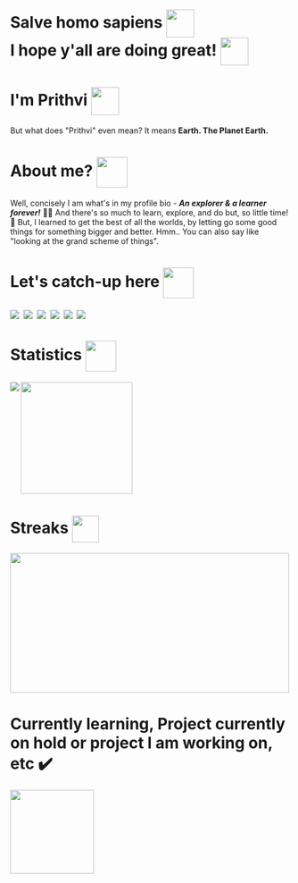 # Salve homo sapiens <img align="center" src="https://user-images.githubusercontent.com/50717968/152921789-0b78a2e7-19c2-4404-971b-32ed732cfdc9.png" height="50"/> <br /> I hope y'all are doing great! <img align="center" src="https://user-images.githubusercontent.com/50717968/152921620-0fb76432-38cd-4dce-bc9f-223b8fb79045.png" height="50" /> 

# I'm Prithvi <img align="center" src="https://user-images.githubusercontent.com/50717968/152921941-bbbdbaf9-5ce5-48d9-bd1e-a56e176ac0ca.png" height="50"/>
But what does "Prithvi" even mean? It means **Earth. The Planet Earth.**

# About me? <img align="center" src="https://user-images.githubusercontent.com/50717968/152670053-2981f442-b7f8-4e5e-85ac-8dbee19b5473.png" height="55"/>
Well, concisely I am what's in my profile bio - ***An explorer & a learner forever!***  📖✨ And there's so much to learn, explore, and do but, so little time! 🥺
But, I learned to get the best of all the worlds, by letting go some good things for something bigger and better. Hmm.. You can also say like "looking at the grand scheme of things".

# Let's catch-up here <img align="center" src="https://user-images.githubusercontent.com/50717968/152671851-5e016ed5-db13-4e48-8722-729fa4fd5879.png" height="55"/> 

<a href="mailto: kshatriyaprithviraj@outlook.com" target="_blank"><img align="center" src="https://img.shields.io/badge/Microsoft_Outlook-0078D4?style=for-the-badge&logo=microsoft-outlook&logoColor=white" /></a>&nbsp;
<a href="https://www.linkedin.com/in/prithvi-raj-3431a8162/" target="_blank"><img align="center" src="https://img.shields.io/badge/LinkedIn-0077B5?style=for-the-badge&logo=linkedin&logoColor=white" /></a>&nbsp;
<a href="https://pin.it/6i8YX0u" target="_blank"><img align="center" src="https://img.shields.io/badge/Pinterest-%23E60023.svg?&style=for-the-badge&logo=Pinterest&logoColor=white" /></a>&nbsp;
<a href="https://twitter.com/prithviation" target="_blank"><img align="center" src="https://img.shields.io/badge/Twitter-1DA1F2?style=for-the-badge&logo=twitter&logoColor=white" /></a>&nbsp;
<a href="https://t.me/prithviation" target="_blank"><img align="center" src="https://img.shields.io/badge/Telegram-2CA5E0?style=for-the-badge&logo=telegram&logoColor=white" /></a>&nbsp;
<a href="https://discord.com/users/Earthian#0777" target="_blank"><img align="center" src="https://img.shields.io/badge/Discord-5865F2?style=for-the-badge&logo=discord&logoColor=white" /></a>&nbsp;

# Statistics <img align="center" src="https://user-images.githubusercontent.com/50717968/152671984-bcb1bc8c-e7bf-41eb-bfa3-0cc2b2e7a3ed.png" height="55" />
<!-- Using html -->
<div style="display: flex; flex-direction: row;">
   <img align="center" src="https://github-readme-stats.vercel.app/api?username=Kshatriyaprithviraj&show_icons=true&theme=midnight-purple&hide_border=true" />
<img align="right" src="https://github-readme-stats.vercel.app/api/top-langs/?username=Kshatriyaprithviraj&langs_count=5&theme=algolia&hide_border=true&hide=html,ejs,pug,css,scss&layout=compact" width="200"/>
</div>
<!-- <img src="https://github-readme-stats.vercel.app/api?username=Kshatriyaprithviraj&show_icons=true&theme=midnight-purple&hide_border=true" height="250" width="500" />
<img src="https://github-readme-stats.vercel.app/api/top-langs/?username=Kshatriyaprithviraj&langs_count=5&theme=algolia&hide_border=true&hide=html,ejs,pug,css,scss&layout=compact" height="220"/> -->

# Streaks <img align="center" src="https://user-images.githubusercontent.com/50717968/152920968-c7079bc5-7f07-4abb-b2ba-63a470cf6970.png" height="48" />
<img src="https://github-readme-streak-stats.herokuapp.com?user=Kshatriyaprithviraj&theme=holi-theme&hide_border=true&date_format=M%20j%5B%2C%20Y%5D" height="250" width="500" />


<!-- Direct link -->
<!-- [![Top Langs](https://github-readme-stats.vercel.app/api/top-langs/?username=Kshatriyaprithviraj&langs_count=5&theme=algolia&hide_border=true&hide=html,ejs,pug,scss&card_width=500)](https://github.com/anuraghazra/github-readme-stats) 
<!-- [![GitHub Streak](https://github-readme-streak-stats.herokuapp.com?user=Kshatriyaprithviraj&theme=holi-theme&hide_border=true&date_format=M%20j%5B%2C%20Y%5D)](https://git.io/streak-stats) -->


# Currently learning, Project currently on hold or project I am working on, etc ✔️
<img src="https://user-images.githubusercontent.com/50717968/152688757-ff139442-f83a-4f9f-9890-db7d819f530e.png" align="center" width="150" height="150" />


<!--
**Kshatriyaprithviraj/Kshatriyaprithviraj** is a ✨ _special_ ✨ repository because its `README.md` (this file) appears on your GitHub profile.

Here are some ideas to get you started:

- 🔭 I’m currently working on ...
- 🌱 I’m currently learning ...
- 👯 I’m looking to collaborate on ...
- 🤔 I’m looking for help with ...
- 💬 Ask me about ...
- 📫 How to reach me: ...
- 😄 Pronouns: ...
- ⚡ Fun fact: ...
-->

